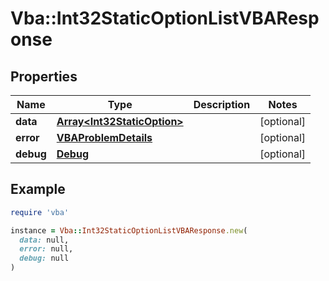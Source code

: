 # Vba::Int32StaticOptionListVBAResponse

## Properties

| Name | Type | Description | Notes |
| ---- | ---- | ----------- | ----- |
| **data** | [**Array&lt;Int32StaticOption&gt;**](Int32StaticOption.md) |  | [optional] |
| **error** | [**VBAProblemDetails**](VBAProblemDetails.md) |  | [optional] |
| **debug** | [**Debug**](Debug.md) |  | [optional] |

## Example

```ruby
require 'vba'

instance = Vba::Int32StaticOptionListVBAResponse.new(
  data: null,
  error: null,
  debug: null
)
```

